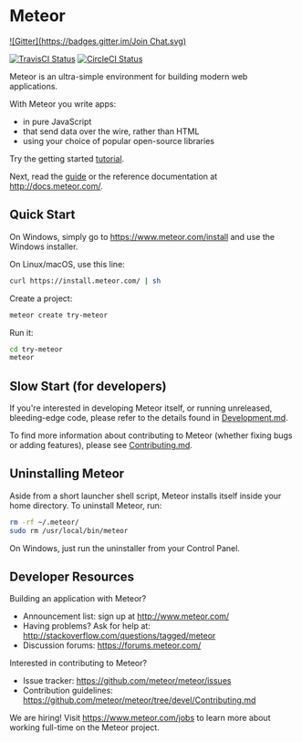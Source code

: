 # Meteor
[![Gitter](https://badges.gitter.im/Join Chat.svg)](https://gitter.im/meteor/meteor?utm_source=badge&utm_medium=badge&utm_campaign=pr-badge&utm_content=badge)

[![TravisCI Status](https://travis-ci.org/meteor/meteor.svg?branch=devel)](https://travis-ci.org/meteor/meteor)
[![CircleCI Status](https://circleci.com/gh/meteor/meteor/tree/devel.svg?style=shield&circle-token=c2d3c041506bd493ef3795ffa4448684cfce97b8)](https://circleci.com/gh/meteor/meteor/tree/devel)

Meteor is an ultra-simple environment for building modern web
applications.

With Meteor you write apps:

* in pure JavaScript
* that send data over the wire, rather than HTML
* using your choice of popular open-source libraries

Try the getting started [tutorial](https://www.meteor.com/try).

Next, read the [guide](http://guide.meteor.com) or the reference documentation at http://docs.meteor.com/.

## Quick Start

On Windows, simply go to https://www.meteor.com/install and use the Windows installer.

On Linux/macOS, use this line:

```bash
curl https://install.meteor.com/ | sh
```

Create a project:

```bash
meteor create try-meteor
```

Run it:

```bash
cd try-meteor
meteor
```

## Slow Start (for developers)

If you're interested in developing Meteor itself, or running unreleased,
bleeding-edge code, please refer to the details found in
[Development.md](Development.md).

To find more information about contributing to Meteor (whether fixing bugs or
adding features), please see [Contributing.md](Contributing.md).

## Uninstalling Meteor

Aside from a short launcher shell script, Meteor installs itself inside your
home directory. To uninstall Meteor, run:

```bash
rm -rf ~/.meteor/
sudo rm /usr/local/bin/meteor
```

On Windows, just run the uninstaller from your Control Panel.

## Developer Resources

Building an application with Meteor?

* Announcement list: sign up at http://www.meteor.com/
* Having problems? Ask for help at: http://stackoverflow.com/questions/tagged/meteor
* Discussion forums: https://forums.meteor.com/

Interested in contributing to Meteor?

* Issue tracker: https://github.com/meteor/meteor/issues
* Contribution guidelines: https://github.com/meteor/meteor/tree/devel/Contributing.md

We are hiring!  Visit https://www.meteor.com/jobs to
learn more about working full-time on the Meteor project.
